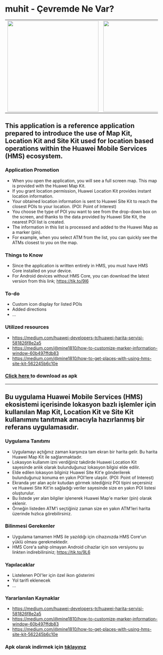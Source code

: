 # muhit - Çevremde Ne Var?

<table>
<tr>
<td>
<img src="https://www.yuklio.com/f/zaryl-screenshot_20200624_164647_kodz.org.cevremdenevar.jpg" width="300">
</td>
<td>
<img src="https://www.yuklio.com/f/0SSQ4-screenshot_20200624_164655_kodz.org.cevremdenevar.jpg" width="300">
</td>
<td>
<img src="https://www.yuklio.com/f/oz0P7-screenshot_20200624_164738_kodz.org.cevremdenevar.jpg" width="300">
</td>
</tr>
</table>


## This application is a reference application prepared to introduce the use of Map Kit, Location Kit and Site Kit used for location based operations within the Huawei Mobile Services (HMS) ecosystem.


### Application Promotion

- When you open the application, you will see a full screen map. This map is provided with the Huawei Map Kit.
- If you grant location permission, Huawei Location Kit provides instant location information.
- Your obtained location information is sent to Huawei Site Kit to reach the closest POIs to your location. (POI: Point of Interest)
- You choose the type of POI you want to see from the drop-down box on the screen, and thanks to the data provided by Huawei Site Kit, the nearest POI list is created.
- The information in this list is processed and added to the Huawei Map as a marker (pin).
- For example, when you select ATM from the list, you can quickly see the ATMs closest to you on the map.


### Things to Know
- Since the application is written entirely in HMS, you must have HMS Core installed on your device.
- For Android devices without HMS Core, you can download the latest version from this link; https://tik.to/9l6


### To-do
- Custom icon display for listed POIs
- Added directions
- ...


### Utilized resources
- https://medium.com/huawei-developers-tr/huawei-harita-servisi-581826f8e2a5
- https://medium.com/@mine1810/how-to-customize-marker-information-window-60b497ffdb83
- https://medium.com/@mine1810/how-to-get-places-with-using-hms-site-kit-562245b6c10e


### <a href="https://www.yuklio.com/9teBd" target="_blank"> Click here </a> to download as apk


----

## Bu uygulama Huawei Mobile Services (HMS) ekosistemi içerisinde lokasyon bazlı işlemler için kullanılan Map Kit, Location Kit ve Site Kit kullanımını tanıtmak amacıyla hazırlanmış bir referans uygulamasıdır.



### Uygulama Tanıtımı

- Uygulamayı açtığınız zaman karşınıza tam ekran bir harita gelir. Bu harita Huawei Map Kit ile sağlanmaktadır.
- Lokasyon kullanım izni verdiğiniz takdirde Huawei Location Kit sayesinde anlık olarak bulunduğunuz lokasyon bilgisi elde edilir.
- Elde edilen lokasyon bilginiz Huawei Site Kit'e gönderilerek bulunduğunuz konuma en yakın POI'lere ulaşılır. (POI: Point of Interest)
- Ekranda yer alan açılır kutudan görmek istediğiniz POI tipini seçersiniz ve Huawei Site Kit'in sağladığı veriler sayesinde size en yakın POI listesi oluşturulur.
- Bu listede yer alan bilgiler işlenerek Huawei Map'e marker (pin) olarak eklenir.
- Örneğin listeden ATM'i seçtiğiniz zaman size en yakın ATM'leri harita üzerinde hızlıca görebilirsiniz.


### Bilinmesi Gerekenler
- Uygulama tamamen HMS ile yazıldığı için cihazınızda HMS Core'un yüklü olması gerekmektedir.
- HMS Core'a sahip olmayan Android cihazlar için son versiyonu şu linkten indirebilirsiniz; https://tik.to/9L6


### Yapılacaklar
- Listelenen POI'ler için özel ikon gösterimi
- Yol tarifi eklenecek
- ...


### Yararlanılan Kaynaklar
- https://medium.com/huawei-developers-tr/huawei-harita-servisi-581826f8e2a5
- https://medium.com/@mine1810/how-to-customize-marker-information-window-60b497ffdb83
- https://medium.com/@mine1810/how-to-get-places-with-using-hms-site-kit-562245b6c10e


### Apk olarak indirmek için <a href="https://www.yuklio.com/9teBd" target="_blank">tıklayınız</a>
